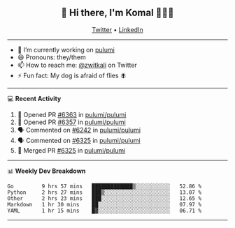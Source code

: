 <h2 align="center"> 👋 Hi there, I'm Komal 🧑🏾‍💻 </h2>
<p align="center">
    <a href="https://twitter.com/zwitkali">Twitter</a> •
    <a href="https://www.linkedin.com/in/komal-ali/">LinkedIn</a>
</p>

--------

- 🔭 I’m currently working on [pulumi](https://github.com/pulumi/pulumi)
- 😄 Pronouns: they/them
- 📫 How to reach me: [@zwitkali](https://twitter.com/zwitkali) on Twitter
- ⚡ Fun fact: My dog is afraid of flies 🪰

--------
💻 **Recent Activity**

<!--START_SECTION:activity-->
1. 💪 Opened PR [#6363](https://github.com/pulumi/pulumi/pull/6363) in [pulumi/pulumi](https://github.com/pulumi/pulumi)
2. 💪 Opened PR [#6357](https://github.com/pulumi/pulumi/pull/6357) in [pulumi/pulumi](https://github.com/pulumi/pulumi)
3. 🗣 Commented on [#6242](https://github.com/pulumi/pulumi/issues/6242) in [pulumi/pulumi](https://github.com/pulumi/pulumi)
4. 🗣 Commented on [#6325](https://github.com/pulumi/pulumi/issues/6325) in [pulumi/pulumi](https://github.com/pulumi/pulumi)
5. 🎉 Merged PR [#6325](https://github.com/pulumi/pulumi/pull/6325) in [pulumi/pulumi](https://github.com/pulumi/pulumi)
<!--END_SECTION:activity-->

--------

📊 **Weekly Dev Breakdown**
<!--START_SECTION:waka-->
```text
Go         9 hrs 57 mins   █████████████▒░░░░░░░░░░░   52.86 % 
Python     2 hrs 27 mins   ███▒░░░░░░░░░░░░░░░░░░░░░   13.07 % 
Other      2 hrs 23 mins   ███░░░░░░░░░░░░░░░░░░░░░░   12.65 % 
Markdown   1 hr 30 mins    ██░░░░░░░░░░░░░░░░░░░░░░░   07.97 % 
YAML       1 hr 15 mins    █▓░░░░░░░░░░░░░░░░░░░░░░░   06.71 % 
```
<!--END_SECTION:waka-->

--------